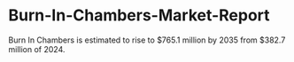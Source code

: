 # Burn-In-Chambers-Market-Report
Burn In Chambers is estimated to rise to $765.1 million by 2035 from $382.7 million of 2024.
